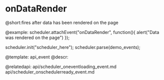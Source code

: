 onDataRender
=============


@short:fires after data has been rendered on the page
	
@example:
scheduler.attachEvent("onDataRender", function(){
	alert("Data was rendered on the page")
});

scheduler.init("scheduler_here");
scheduler.parse(demo_events);

@template:	api_event
@descr:

@relatedapi:
    api/scheduler_oneventloading_event.md
	api/scheduler_onschedulerready_event.md
   
  